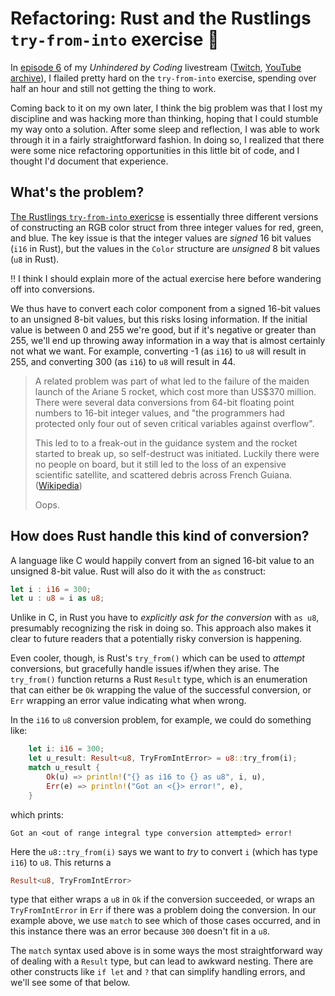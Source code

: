 # Refactoring: Rust and the Rustlings `try-from-into` exercise  🦀

In [episode 6](https://www.youtube.com/watch?v=c63p3TDRwtQ) of
my _Unhindered by Coding_ livestream
([Twitch](https://twitch.tv/NicMcPhee), [YouTube archive](https://www.youtube.com/channel/UC5tGIQti2UYfCSI9aUeSZFQ)),
I flailed pretty hard on the `try-from-into` exercise, spending
over half an hour and still not getting the thing to work.

Coming back to it on my own later, I think the big problem was
that I lost my discipline and was hacking more than thinking,
hoping that I could stumble my way onto a solution. After some
sleep and reflection, I was able to work through it in a
fairly straightforward fashion. In doing so, I realized that
there were some nice refactoring opportunities in this little
bit of code, and I thought I'd document that experience.

## What's the problem?

[The Rustlings `try-from-into` exericse](https://github.com/rust-lang/rustlings/blob/main/exercises/conversions/try_from_into.rs)
is essentially three different versions of constructing an
RGB color struct from three integer values for red, green, and
blue. The key issue is that the integer values are _signed_
16 bit values (`i16` in Rust), but the values in the `Color`
structure are _unsigned_ 8 bit values (`u8` in Rust).

:bangbang: I think I should explain more of the actual exercise
here before wandering off into conversions.

We thus have to convert each color component from a signed
16-bit values to an unsigned 8-bit values, but this risks
losing information. If the initial value is between 0 and 255
we're good, but if it's negative or greater than 255, we'll
end up throwing away information in a way that is almost
certainly not what we want. For example, converting -1 (as
`i16`) to `u8` will result in 255, and converting 300 (as
`i16`) to `u8` will result in 44.

> A related problem was part of what led to the failure
> of the maiden launch of the Ariane 5 rocket, which cost
> more than US$370 million. There were several data
> conversions from 64-bit floating point numbers to 16-bit
> integer values, and "the programmers had protected only
> four out of seven critical variables against overflow".
>
> This led to to a freak-out in the guidance system and the
> rocket started to break up, so self-destruct was initiated.
> Luckily there were no people on board, but it still led to
> the loss of an expensive scientific satellite, and scattered
> debris across French Guiana.
> ([Wikipedia](https://en.wikipedia.org/wiki/Ariane_flight_V88))
>
> Oops.

## How does Rust handle this kind of conversion?

A language like C would happily convert from an signed 16-bit
value to an unsigned 8-bit value. Rust will also do it with the
`as` construct:

```rust
let i : i16 = 300;
let u : u8 = i as u8;
```

Unlike in C, in Rust you have to _explicitly ask for the
conversion_ with `as u8`, presumably recognizing the risk in
doing so. This approach also makes it clear to future readers
that a potentially risky conversion is happening.

Even cooler, though, is Rust's `try_from()` which can be used
to _attempt_ conversions, but gracefully handle issues if/when
they arise. The `try_from()` function returns a Rust `Result`
type, which is an enumeration that can either be `Ok` wrapping
the value of the successful conversion, or `Err` wrapping
an error value indicating what when wrong.

In the `i16` to `u8` conversion problem, for example, we could
do something like:

```rust
    let i: i16 = 300;
    let u_result: Result<u8, TryFromIntError> = u8::try_from(i);
    match u_result {
        Ok(u) => println!("{} as i16 to {} as u8", i, u),
        Err(e) => println!("Got an <{}> error!", e),
    }
```

which prints:

```text
Got an <out of range integral type conversion attempted> error!
```

Here the `u8::try_from(i)` says we want to _try_ to convert `i`
(which has type `i16`) to `u8`. This returns a

```rust
Result<u8, TryFromIntError>
```

type that either wraps a `u8` in `Ok` if the conversion succeeded,
or wraps an `TryFromIntError` in `Err` if there was a problem
doing the conversion. In our example above, we use `match` to see
which of those cases occurred, and in this instance there was an
error because `300` doesn't fit in a `u8`.

The `match` syntax used above is in some ways the most
straightforward way of dealing with a `Result` type, but can
lead to awkward nesting. There are other constructs like
`if let` and `?` that can simplify handling errors, and we'll
see some of that below.

